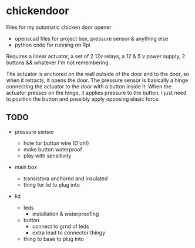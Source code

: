 # chickendoor
Files for my automatic chicken door opener

* openscad files for project box, pressure sensor & anything else
* python code for running on Rpi

Requires a linear actuator, a set of 2 12v relays, a 12 & 5 v power supply, 2 buttons && whatever I'm not remembering.

The actuator is anchored on the wall outside of the door and to the door, so when it
retracts, it opens the door.  The pressure sensor is basically a hinge connecting the actuator to the door with a button inside it.  When the actuator presses on the hinge, it applies pressure to the button.  I just need to position the button and possibly apply opposing elasic force.  

## TODO

* pressure sensor
  * hole for button wire (D'oh!)
  * make button waterproof
  * play with sensitivity

* main box
  * transistora anchored and insulated
  * thing for lid to plug into

* lid
  * leds 
    * installation & waterproofing
  * button
    * connect to grnd of leds
    * extra lead to connector thingy
  * thing to base to plug into

  


